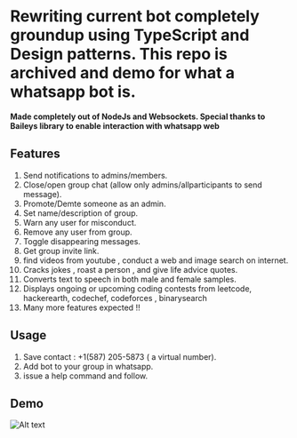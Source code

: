 # Rewriting current bot completely groundup using TypeScript and Design patterns. This repo is archived and demo for what a whatsapp bot is.

**Made completely out of NodeJs and Websockets. Special thanks to Baileys library to enable interaction with whatsapp web**

## Features

1. Send notifications to admins/members.
2. Close/open group chat (allow only admins/allparticipants to send message).
3. Promote/Demte someone as an admin.
4. Set name/description of group.
5. Warn any user for misconduct.
6. Remove any user from group.
7. Toggle disappearing messages.
8. Get group invite link.
9. find videos from youtube , conduct a web and image search on internet.
10. Cracks jokes , roast a person , and give life advice quotes.
11. Converts text to speech in both male and female samples.
12. Displays ongoing or upcoming coding contests from leetcode, hackerearth, codechef, codeforces , binarysearch 
13. Many more features expected !!

## Usage

1. Save contact : +1(587) 205-5873 ( a virtual number).
2. Add bot to your group in whatsapp.
3. issue a help command and follow.

## Demo

![Alt text](bot.gif?raw=true "Whatsapp chat bot")
